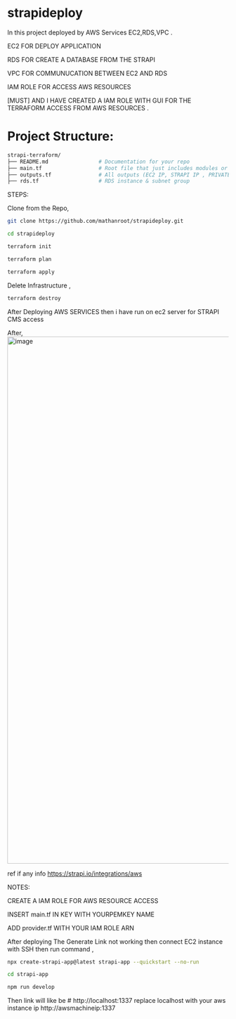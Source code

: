 # strapideploy

In this project deployed by AWS Services EC2,RDS,VPC .

EC2 FOR DEPLOY APPLICATION

RDS FOR CREATE A DATABASE FROM THE STRAPI

VPC FOR COMMUNUCATION BETWEEN EC2 AND RDS

IAM ROLE FOR ACCESS AWS RESOURCES


[MUST] AND I HAVE CREATED A IAM ROLE WITH GUI FOR THE TERRAFORM ACCESS FROM AWS RESOURCES .

# Project Structure:

```bash
strapi-terraform/
├── README.md                # Documentation for your repo
├── main.tf                  # Root file that just includes modules or loads other .tf files included vpc,igw,subnets,routetable,security groupand ec2 and db configuration and installing strapi
├── outputs.tf               # All outputs (EC2 IP, STRAPI IP , PRIVATE IP.)
├── rds.tf                   # RDS instance & subnet group
```



  






STEPS:

Clone from the Repo,
```bash
git clone https://github.com/mathanroot/strapideploy.git

cd strapideploy
```

```bash
terraform init

terraform plan

terraform apply
```

Delete Infrastructure ,
```bash
terraform destroy
```


After Deploying AWS SERVICES then i have run on ec2 server for STRAPI CMS access

After,
<img width="1920" height="1200" alt="image" src="https://github.com/user-attachments/assets/25d237c2-4e39-4eed-af6c-30c968b761b9" />


ref if any info https://strapi.io/integrations/aws




NOTES:

CREATE A IAM ROLE FOR AWS RESOURCE ACCESS

INSERT main.tf IN KEY WITH YOURPEMKEY NAME

ADD provider.tf WITH YOUR IAM ROLE ARN 

After deploying The Generate Link not working then connect EC2 instance with SSH then run command ,

```bash
npx create-strapi-app@latest strapi-app --quickstart --no-run 

cd strapi-app

npm run develop

```

Then link will like be # http://localhost:1337 replace localhost with your aws instance ip http://awsmachineip:1337 
